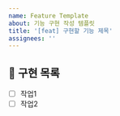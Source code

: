 ```yaml
---
name: Feature Template
about: 기능 구현 작성 템플릿
title: '[feat] 구현할 기능 제목'
assignees: ''
---
```


## 📝 구현 목록

- [ ] 작업1
- [ ] 작업2
